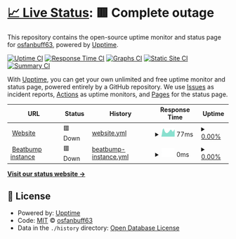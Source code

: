 # [📈 Live Status](https://status.osfanbuff63.tech): <!--live status--> **🟥 Complete outage**

This repository contains the open-source uptime monitor and status page for [osfanbuff63](https://osfanbuff63.tech), powered by [Upptime](https://github.com/upptime/upptime).

[![Uptime CI](https://github.com/osfanbuff63/website-status/workflows/Uptime%20CI/badge.svg)](https://github.com/osfanbuff63/website-status/actions?query=workflow%3A%22Uptime+CI%22)
[![Response Time CI](https://github.com/osfanbuff63/website-status/workflows/Response%20Time%20CI/badge.svg)](https://github.com/osfanbuff63/website-status/actions?query=workflow%3A%22Response+Time+CI%22)
[![Graphs CI](https://github.com/osfanbuff63/website-status/workflows/Graphs%20CI/badge.svg)](https://github.com/osfanbuff63/website-status/actions?query=workflow%3A%22Graphs+CI%22)
[![Static Site CI](https://github.com/osfanbuff63/website-status/workflows/Static%20Site%20CI/badge.svg)](https://github.com/osfanbuff63/website-status/actions?query=workflow%3A%22Static+Site+CI%22)
[![Summary CI](https://github.com/osfanbuff63/website-status/workflows/Summary%20CI/badge.svg)](https://github.com/osfanbuff63/website-status/actions?query=workflow%3A%22Summary+CI%22)

With [Upptime](https://upptime.js.org), you can get your own unlimited and free uptime monitor and status page, powered entirely by a GitHub repository. We use [Issues](https://github.com/osfanbuff63/website-status/issues) as incident reports, [Actions](https://github.com/osfanbuff63/website-status/actions) as uptime monitors, and [Pages](https://status.osfanbuff63.tech) for the status page.

<!--start: status pages-->
<!-- This summary is generated by Upptime (https://github.com/upptime/upptime) -->
<!-- Do not edit this manually, your changes will be overwritten -->
<!-- prettier-ignore -->
| URL | Status | History | Response Time | Uptime |
| --- | ------ | ------- | ------------- | ------ |
| <img alt="" src="https://icons.duckduckgo.com/ip3/osfanbuff63.xyz.ico" height="13"> [Website](https://osfanbuff63.xyz) | 🟥 Down | [website.yml](https://github.com/osfanbuff63/website-status/commits/HEAD/history/website.yml) | <details><summary><img alt="Response time graph" src="./graphs/website/response-time-week.png" height="20"> 77ms</summary><br><a href="https://status.osfanbuff63.xyz/history/website"><img alt="Response time 325" src="https://img.shields.io/endpoint?url=https%3A%2F%2Fraw.githubusercontent.com%2Fosfanbuff63%2Fwebsite-status%2FHEAD%2Fapi%2Fwebsite%2Fresponse-time.json"></a><br><a href="https://status.osfanbuff63.xyz/history/website"><img alt="24-hour response time 97" src="https://img.shields.io/endpoint?url=https%3A%2F%2Fraw.githubusercontent.com%2Fosfanbuff63%2Fwebsite-status%2FHEAD%2Fapi%2Fwebsite%2Fresponse-time-day.json"></a><br><a href="https://status.osfanbuff63.xyz/history/website"><img alt="7-day response time 77" src="https://img.shields.io/endpoint?url=https%3A%2F%2Fraw.githubusercontent.com%2Fosfanbuff63%2Fwebsite-status%2FHEAD%2Fapi%2Fwebsite%2Fresponse-time-week.json"></a><br><a href="https://status.osfanbuff63.xyz/history/website"><img alt="30-day response time 84" src="https://img.shields.io/endpoint?url=https%3A%2F%2Fraw.githubusercontent.com%2Fosfanbuff63%2Fwebsite-status%2FHEAD%2Fapi%2Fwebsite%2Fresponse-time-month.json"></a><br><a href="https://status.osfanbuff63.xyz/history/website"><img alt="1-year response time 301" src="https://img.shields.io/endpoint?url=https%3A%2F%2Fraw.githubusercontent.com%2Fosfanbuff63%2Fwebsite-status%2FHEAD%2Fapi%2Fwebsite%2Fresponse-time-year.json"></a></details> | <details><summary><a href="https://status.osfanbuff63.xyz/history/website">0.00%</a></summary><a href="https://status.osfanbuff63.xyz/history/website"><img alt="All-time uptime 88.35%" src="https://img.shields.io/endpoint?url=https%3A%2F%2Fraw.githubusercontent.com%2Fosfanbuff63%2Fwebsite-status%2FHEAD%2Fapi%2Fwebsite%2Fuptime.json"></a><br><a href="https://status.osfanbuff63.xyz/history/website"><img alt="24-hour uptime 0.00%" src="https://img.shields.io/endpoint?url=https%3A%2F%2Fraw.githubusercontent.com%2Fosfanbuff63%2Fwebsite-status%2FHEAD%2Fapi%2Fwebsite%2Fuptime-day.json"></a><br><a href="https://status.osfanbuff63.xyz/history/website"><img alt="7-day uptime 0.00%" src="https://img.shields.io/endpoint?url=https%3A%2F%2Fraw.githubusercontent.com%2Fosfanbuff63%2Fwebsite-status%2FHEAD%2Fapi%2Fwebsite%2Fuptime-week.json"></a><br><a href="https://status.osfanbuff63.xyz/history/website"><img alt="30-day uptime 0.00%" src="https://img.shields.io/endpoint?url=https%3A%2F%2Fraw.githubusercontent.com%2Fosfanbuff63%2Fwebsite-status%2FHEAD%2Fapi%2Fwebsite%2Fuptime-month.json"></a><br><a href="https://status.osfanbuff63.xyz/history/website"><img alt="1-year uptime 77.07%" src="https://img.shields.io/endpoint?url=https%3A%2F%2Fraw.githubusercontent.com%2Fosfanbuff63%2Fwebsite-status%2FHEAD%2Fapi%2Fwebsite%2Fuptime-year.json"></a></details>
| <img alt="" src="https://icons.duckduckgo.com/ip3/beatbump.osfanbuff63.xyz.ico" height="13"> [Beatbump instance](https://beatbump.osfanbuff63.xyz) | 🟥 Down | [beatbump-instance.yml](https://github.com/osfanbuff63/website-status/commits/HEAD/history/beatbump-instance.yml) | <details><summary><img alt="Response time graph" src="./graphs/beatbump-instance/response-time-week.png" height="20"> 0ms</summary><br><a href="https://status.osfanbuff63.xyz/history/beatbump-instance"><img alt="Response time 922" src="https://img.shields.io/endpoint?url=https%3A%2F%2Fraw.githubusercontent.com%2Fosfanbuff63%2Fwebsite-status%2FHEAD%2Fapi%2Fbeatbump-instance%2Fresponse-time.json"></a><br><a href="https://status.osfanbuff63.xyz/history/beatbump-instance"><img alt="24-hour response time 0" src="https://img.shields.io/endpoint?url=https%3A%2F%2Fraw.githubusercontent.com%2Fosfanbuff63%2Fwebsite-status%2FHEAD%2Fapi%2Fbeatbump-instance%2Fresponse-time-day.json"></a><br><a href="https://status.osfanbuff63.xyz/history/beatbump-instance"><img alt="7-day response time 0" src="https://img.shields.io/endpoint?url=https%3A%2F%2Fraw.githubusercontent.com%2Fosfanbuff63%2Fwebsite-status%2FHEAD%2Fapi%2Fbeatbump-instance%2Fresponse-time-week.json"></a><br><a href="https://status.osfanbuff63.xyz/history/beatbump-instance"><img alt="30-day response time 0" src="https://img.shields.io/endpoint?url=https%3A%2F%2Fraw.githubusercontent.com%2Fosfanbuff63%2Fwebsite-status%2FHEAD%2Fapi%2Fbeatbump-instance%2Fresponse-time-month.json"></a><br><a href="https://status.osfanbuff63.xyz/history/beatbump-instance"><img alt="1-year response time 670" src="https://img.shields.io/endpoint?url=https%3A%2F%2Fraw.githubusercontent.com%2Fosfanbuff63%2Fwebsite-status%2FHEAD%2Fapi%2Fbeatbump-instance%2Fresponse-time-year.json"></a></details> | <details><summary><a href="https://status.osfanbuff63.xyz/history/beatbump-instance">0.00%</a></summary><a href="https://status.osfanbuff63.xyz/history/beatbump-instance"><img alt="All-time uptime 87.42%" src="https://img.shields.io/endpoint?url=https%3A%2F%2Fraw.githubusercontent.com%2Fosfanbuff63%2Fwebsite-status%2FHEAD%2Fapi%2Fbeatbump-instance%2Fuptime.json"></a><br><a href="https://status.osfanbuff63.xyz/history/beatbump-instance"><img alt="24-hour uptime 0.00%" src="https://img.shields.io/endpoint?url=https%3A%2F%2Fraw.githubusercontent.com%2Fosfanbuff63%2Fwebsite-status%2FHEAD%2Fapi%2Fbeatbump-instance%2Fuptime-day.json"></a><br><a href="https://status.osfanbuff63.xyz/history/beatbump-instance"><img alt="7-day uptime 0.00%" src="https://img.shields.io/endpoint?url=https%3A%2F%2Fraw.githubusercontent.com%2Fosfanbuff63%2Fwebsite-status%2FHEAD%2Fapi%2Fbeatbump-instance%2Fuptime-week.json"></a><br><a href="https://status.osfanbuff63.xyz/history/beatbump-instance"><img alt="30-day uptime 0.00%" src="https://img.shields.io/endpoint?url=https%3A%2F%2Fraw.githubusercontent.com%2Fosfanbuff63%2Fwebsite-status%2FHEAD%2Fapi%2Fbeatbump-instance%2Fuptime-month.json"></a><br><a href="https://status.osfanbuff63.xyz/history/beatbump-instance"><img alt="1-year uptime 77.05%" src="https://img.shields.io/endpoint?url=https%3A%2F%2Fraw.githubusercontent.com%2Fosfanbuff63%2Fwebsite-status%2FHEAD%2Fapi%2Fbeatbump-instance%2Fuptime-year.json"></a></details>

<!--end: status pages-->

[**Visit our status website →**](https://status.osfanbuff63.tech)

## 📄 License

- Powered by: [Upptime](https://github.com/upptime/upptime)
- Code: [MIT](./LICENSE) © [osfanbuff63](https://osfanbuff63.tech)
- Data in the `./history` directory: [Open Database License](https://opendatacommons.org/licenses/odbl/1-0/)
